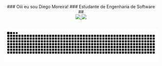 <div align="center"> 
  ### Oiii eu sou Diego Moreira!
  ### Estudante de Engenharia de Software
  ##
  <br>  
  <div align="center">
    <a href="https://github.com/dmsdiegomoreira">
    <img height="180em" src="https://github-readme-stats.vercel.app/api?username=dmsdiegomoreira&show_icons=true&theme=algolia&include_all_commits=true&count_private=true"/>
    <img height="180em" src="https://github-readme-stats.vercel.app/api/top-langs/?username=rafaballerini&layout=compact&langs_count=7&theme=algolia"/>
  </div>
</div>
 
##
![Snake animation](https://github.com/dmsdiegomoreira/dmsdiegomoreira/blob/output/github-contribution-grid-snake.svg)
